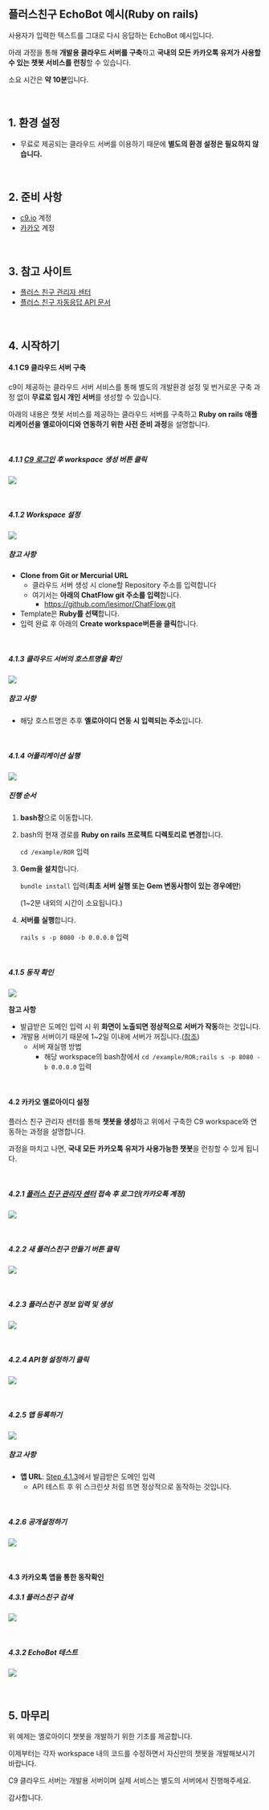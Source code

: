 ## 플러스친구 EchoBot 예시(Ruby on rails)

사용자가 입력한 텍스트를 그대로 다시 응답하는 EchoBot 예시입니다.

아래 과정을 통해 **개발용 클라우드 서버를 구축**하고 **국내의 모든 카카오톡 유저가 사용할 수 있는 챗봇 서비스를 런칭**할 수 있습니다.

소요 시간은 **약 10분**입니다.

</br>

## 1. 환경 설정

- 무료로 제공되는 클라우드 서버를 이용하기 때문에 **별도의 환경 설정은 필요하지 않습니다.**


</br>


## 2. 준비 사항

- [c9.io](https://c9.io/) 계정
- [카카오](https://center-pf.kakao.com/login) 계정


</br>


## 3. 참고 사이트

- [플러스 친구 관리자 센터](https://center-pf.kakao.com/login)
- [플러스 친구 자동응답 API 문서](https://github.com/plusfriend/auto_reply)


</br>


## 4. 시작하기

#### 4.1 C9 클라우드 서버 구축

c9이 제공하는 클라우드 서버 서비스를 통해 별도의 개발환경 설정 및 번거로운 구축 과정 없이 **무료로 임시 개인 서버**를 생성할 수 있습니다.

아래의 내용은 챗봇 서비스를 제공하는 클라우드 서버를 구축하고 **Ruby on rails 애플리케이션을 옐로아이디와 연동하기 위한 사전 준비 과정**을 설명합니다.

</br>

##### 4.1.1 [C9 로그인](https://c9.io/) 후 workspace 생성 버튼 클릭

![](https://ws3.sinaimg.cn/large/006tNc79gy1fl84nyqdh0j31kw0rjq7d.jpg)

</br>

##### 4.1.2 Workspace 설정

![](https://ws1.sinaimg.cn/large/006tNc79gy1fl8it67fukj31kw0vc7bh.jpg)

##### 참고 사항

- **Clone from Git or Mercurial URL**
  - 클라우드 서버 생성 시 clone할 Repository 주소를 입력합니다
  - 여기서는 **아래의 ChatFlow git 주소를 입력**합니다.
    - https://github.com/lesimor/ChatFlow.git
- Template은 **Ruby를 선택**합니다.
- 입력 완료 후 아래의 **Create workspace버튼을 클릭**합니다.

<br/>

##### 4.1.3 클라우드 서버의 호스트명을 확인

![](https://ws1.sinaimg.cn/large/006tKfTcgy1fl9g8vt9tcj31kw0rqdng.jpg)

##### 참고 사항

- 해당 호스트명은 추후 **옐로아이디 연동 시 입력되는 주소**입니다.

</br>

##### 4.1.4 어플리케이션 실행

![](https://ws4.sinaimg.cn/large/006tKfTcgy1fl8stys87yj31kw0rlqau.jpg)

##### 진행 순서

1. **bash창**으로 이동합니다.

2. bash의 현재 경로를 **Ruby on rails 프로젝트 디렉토리로 변경**합니다.

   `cd /example/ROR` 입력

3. **Gem을 설치**합니다.

   `bundle install` 입력(**최초 서버 실행 또는 Gem 변동사항이 있는 경우에만**)

   (1~2분 내외의 시간이 소요됩니다.)

4. **서버를 실행**합니다.

   `rails s -p 8080 -b 0.0.0.0` 입력

</br>

##### 4.1.5 동작 확인

![](https://ws1.sinaimg.cn/large/006tKfTcgy1fl990lkjekj31kw0vudl4.jpg)

**참고 사항**

- 발급받은 도메인 입력 시 위 **화면이 노출되면 정상적으로 서버가 작동**하는 것입니다.
- 개발용 서버이기 때문에 1~2일 이내에 서버가 꺼집니다.([참조](https://community.c9.io/t/how-do-i-figure-out-the-url-of-my-cloud9-project/12966/2))
  - 서버 재실행 방법
    - 해당 workspace의 bash창에서 `cd /example/ROR;rails s -p 8080 -b 0.0.0.0`  입력

</br>

#### 4.2 카카오 옐로아이디 설정

플러스 친구 관리자 센터를 통해 **챗봇을 생성**하고 위에서 구축한 C9 workspace와 연동하는 과정을 설명합니다.

과정을 마치고 나면, **국내 모든 카카오톡 유저가 사용가능한 챗봇**을 런칭할 수 있게 됩니다.

</br>

##### 4.2.1 [플러스 친구 관리자 센터](https://center-pf.kakao.com/login) 접속 후 로그인(카카오톡 계정)

![](https://ws3.sinaimg.cn/large/006tNc79gy1fl8igw6wkij31kw0rqgp9.jpg)

</br>

##### 4.2.2 새 플러스친구 만들기 버튼 클릭 

![](https://ws3.sinaimg.cn/large/006tNc79gy1fl8imoirvnj31kw0rttd3.jpg)

</br>

##### 4.2.3 플러스친구 정보 입력 및 생성

![](https://ws4.sinaimg.cn/large/006tKfTcgy1fl8t916kd8j31kw0rmdm2.jpg)

</br>

##### 4.2.4 API형 설정하기 클릭

![](https://ws2.sinaimg.cn/large/006tNc79gy1fl8jb4xw3kj31kw0rhagz.jpg)

</br>

##### 4.2.5 앱 등록하기

![](https://ws2.sinaimg.cn/large/006tNc79gy1fl8qk29cdij31kw0rt7dw.jpg)

##### 참고 사항

- **앱 URL**: [Step 4.1.3](https://github.com/lesimor/ChatFlow/tree/kakao-echobot/example/ROR#413-클라우드-서버의-도메인을-확인)에서 발급받은 도메인 입력
  - API 테스트 후 위 스크린샷 처럼 뜨면 정상적으로 동작하는 것입니다.

</br>

##### 4.2.6 공개설정하기

![](https://ws4.sinaimg.cn/large/006tKfTcgy1fl97c6wj7ij31kw0r8n5t.jpg)

</br>

#### 4.3 카카오톡 앱을 통한 동작확인

##### 4.3.1 플러스친구 검색

![](https://ws3.sinaimg.cn/large/006tKfTcgy1fl97xso7urj314a0yqq7p.jpg)

</br>

##### 4.3.2 EchoBot 테스트

![](https://ws4.sinaimg.cn/large/006tKfTcgy1fl984b4spaj30ku11241v.jpg)

</br>

## 5. 마무리

위 예제는 옐로아이디 챗봇을 개발하기 위한 기초를 제공합니다.

이제부터는 각자 workspace 내의 코드를 수정하면서 자신만의 챗봇을 개발해보시기 바랍니다.

C9 클라우드 서버는 개발용 서버이며 실제 서비스는 별도의 서버에서 진행해주세요.

감사합니다.

